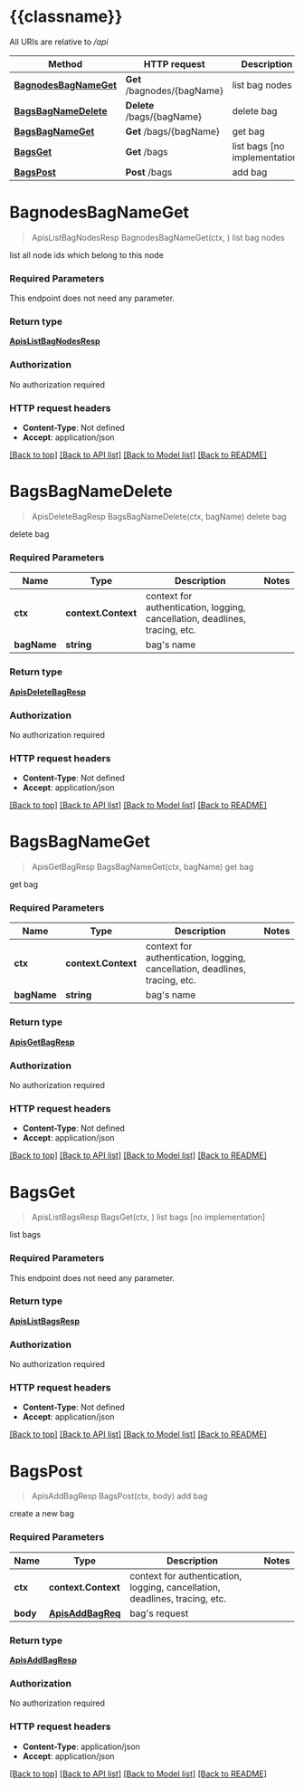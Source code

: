 # {{classname}}

All URIs are relative to */api*

Method | HTTP request | Description
------------- | ------------- | -------------
[**BagnodesBagNameGet**](BagsApi.md#BagnodesBagNameGet) | **Get** /bagnodes/{bagName} | list bag nodes
[**BagsBagNameDelete**](BagsApi.md#BagsBagNameDelete) | **Delete** /bags/{bagName} | delete bag
[**BagsBagNameGet**](BagsApi.md#BagsBagNameGet) | **Get** /bags/{bagName} | get bag
[**BagsGet**](BagsApi.md#BagsGet) | **Get** /bags | list bags [no implementation]
[**BagsPost**](BagsApi.md#BagsPost) | **Post** /bags | add bag

# **BagnodesBagNameGet**
> ApisListBagNodesResp BagnodesBagNameGet(ctx, )
list bag nodes

list all node ids which belong to this node

### Required Parameters
This endpoint does not need any parameter.

### Return type

[**ApisListBagNodesResp**](apis.ListBagNodesResp.md)

### Authorization

No authorization required

### HTTP request headers

 - **Content-Type**: Not defined
 - **Accept**: application/json

[[Back to top]](#) [[Back to API list]](../README.md#documentation-for-api-endpoints) [[Back to Model list]](../README.md#documentation-for-models) [[Back to README]](../README.md)

# **BagsBagNameDelete**
> ApisDeleteBagResp BagsBagNameDelete(ctx, bagName)
delete bag

delete bag

### Required Parameters

Name | Type | Description  | Notes
------------- | ------------- | ------------- | -------------
 **ctx** | **context.Context** | context for authentication, logging, cancellation, deadlines, tracing, etc.
  **bagName** | **string**| bag&#x27;s name | 

### Return type

[**ApisDeleteBagResp**](apis.DeleteBagResp.md)

### Authorization

No authorization required

### HTTP request headers

 - **Content-Type**: Not defined
 - **Accept**: application/json

[[Back to top]](#) [[Back to API list]](../README.md#documentation-for-api-endpoints) [[Back to Model list]](../README.md#documentation-for-models) [[Back to README]](../README.md)

# **BagsBagNameGet**
> ApisGetBagResp BagsBagNameGet(ctx, bagName)
get bag

get bag

### Required Parameters

Name | Type | Description  | Notes
------------- | ------------- | ------------- | -------------
 **ctx** | **context.Context** | context for authentication, logging, cancellation, deadlines, tracing, etc.
  **bagName** | **string**| bag&#x27;s name | 

### Return type

[**ApisGetBagResp**](apis.GetBagResp.md)

### Authorization

No authorization required

### HTTP request headers

 - **Content-Type**: Not defined
 - **Accept**: application/json

[[Back to top]](#) [[Back to API list]](../README.md#documentation-for-api-endpoints) [[Back to Model list]](../README.md#documentation-for-models) [[Back to README]](../README.md)

# **BagsGet**
> ApisListBagsResp BagsGet(ctx, )
list bags [no implementation]

list bags

### Required Parameters
This endpoint does not need any parameter.

### Return type

[**ApisListBagsResp**](apis.ListBagsResp.md)

### Authorization

No authorization required

### HTTP request headers

 - **Content-Type**: Not defined
 - **Accept**: application/json

[[Back to top]](#) [[Back to API list]](../README.md#documentation-for-api-endpoints) [[Back to Model list]](../README.md#documentation-for-models) [[Back to README]](../README.md)

# **BagsPost**
> ApisAddBagResp BagsPost(ctx, body)
add bag

create a new bag

### Required Parameters

Name | Type | Description  | Notes
------------- | ------------- | ------------- | -------------
 **ctx** | **context.Context** | context for authentication, logging, cancellation, deadlines, tracing, etc.
  **body** | [**ApisAddBagReq**](ApisAddBagReq.md)| bag&#x27;s request | 

### Return type

[**ApisAddBagResp**](apis.AddBagResp.md)

### Authorization

No authorization required

### HTTP request headers

 - **Content-Type**: application/json
 - **Accept**: application/json

[[Back to top]](#) [[Back to API list]](../README.md#documentation-for-api-endpoints) [[Back to Model list]](../README.md#documentation-for-models) [[Back to README]](../README.md)

